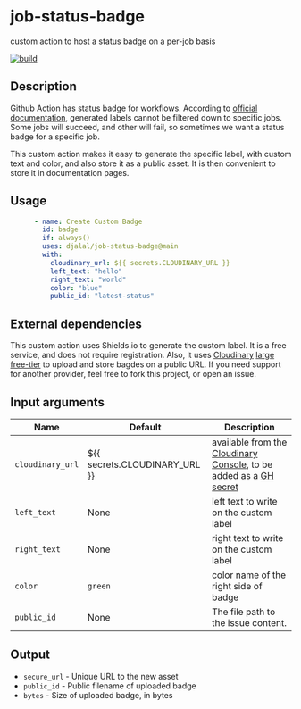 # job-status-badge
custom action to host a status badge on a per-job basis 

[![build](https://res.cloudinary.com/djalal/custom-label-test)](https://github.com/djalal/job-status-badge/actions/workflows/test.yaml)

## Description
Github Action has status badge for workflows. According to [official documentation](https://docs.github.com/en/actions/monitoring-and-troubleshooting-workflows/adding-a-workflow-status-badge), generated labels cannot be filtered down to specific jobs. Some jobs will succeed, and other will fail, so sometimes we want a status badge for a specific job. 

This custom action makes it easy to generate the specific label, with custom text and color, and also store it as a public asset. It is then convenient to store it in documentation pages.

## Usage

```yml
      - name: Create Custom Badge
        id: badge
        if: always()
        uses: djalal/job-status-badge@main
        with:
          cloudinary_url: ${{ secrets.CLOUDINARY_URL }}
          left_text: "hello"
          right_text: "world"
          color: "blue"
          public_id: "latest-status"
```

## External dependencies

This custom action uses Shields.io to generate the custom label. It is a free service, and does not require registration.
Also, it uses [Cloudinary](https://cloudinary.com) [large free-tier](https://cloudinary.com/pricing/compare-plans) to upload and store bagdes on a public URL. If you need support for another provider, feel free to fork this project, or open an issue.

## Input arguments

| Name                | Default                       | Description                                                |
| ------------------- | ----------------------------- | ---------------------------------------------------------- |
| `cloudinary_url`    | ${{ secrets.CLOUDINARY_URL }} | available from the [Cloudinary Console](https://cloudinary.com/console/), to be added as a [GH secret](https://docs.github.com/en/actions/security-guides/encrypted-secrets) |
| `left_text `        | None                          | left text to write on the custom label                     |
| `right_text `       | None                          | right text to write on the custom label                    |
| `color`             | `green`                       | color name of the right side of badge                      |
| `public_id`         | None                          | The file path to the issue content.                        |


## Output

- `secure_url` - Unique URL to the new asset
- `public_id`  - Public filename of uploaded badge
- `bytes`      - Size of uploaded badge, in bytes

